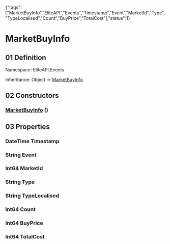 {"tags":["MarketBuyInfo","EliteAPI","Events","Timestamp","Event","MarketId","Type","TypeLocalised","Count","BuyPrice","TotalCost"],"status":1}

# MarketBuyInfo

## 01 Definition

Namespace: <span class='code'>EliteAPI.Events</span>

Inheritance: <span class='code'>Object</span> → <span class='code'>[MarketBuyInfo](../../EliteAPI/Events/MarketBuyInfo.html)</span>

## 02 Constructors

### <span class='code'>[MarketBuyInfo](../../EliteAPI/Events/MarketBuyInfo.html)</span> ()

## 03 Properties

### <span class='code'>DateTime</span> Timestamp

### <span class='code'>String</span> Event

### <span class='code'>Int64</span> MarketId

### <span class='code'>String</span> Type

### <span class='code'>String</span> TypeLocalised

### <span class='code'>Int64</span> Count

### <span class='code'>Int64</span> BuyPrice

### <span class='code'>Int64</span> TotalCost

